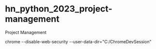# hn_python_2023_project-management
Project Management

chrome --disable-web-security --user-data-dir="C:/ChromeDevSession"
